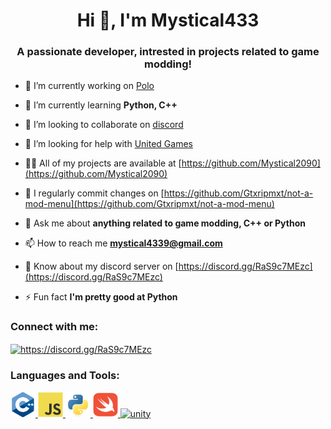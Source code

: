 <h1 align="center">Hi 👋, I'm Mystical433</h1>
<h3 align="center">A passionate developer, intrested in projects related to game modding!</h3>

- 🔭 I’m currently working on [Polo](https://github.com/Gtxripmxt/not-a-mod-menu)

- 🌱 I’m currently learning **Python, C++**

- 👯 I’m looking to collaborate on [discord](https://discord.com)

- 🤝 I’m looking for help with [United Games]()

- 👨‍💻 All of my projects are available at [https://github.com/Mystical2090](https://github.com/Mystical2090)

- 📝 I regularly commit changes on [https://github.com/Gtxripmxt/not-a-mod-menu](https://github.com/Gtxripmxt/not-a-mod-menu)

- 💬 Ask me about **anything related to game modding, C++ or Python**

- 📫 How to reach me **mystical4339@gmail.com**

- 📄 Know about my discord server on [https://discord.gg/RaS9c7MEzc](https://discord.gg/RaS9c7MEzc)

- ⚡ Fun fact **I'm pretty good at Python**

<h3 align="left">Connect with me:</h3>
<p align="left">
<a href="https://discord.gg/https://discord.gg/RaS9c7MEzc" target="blank"><img align="center" src="https://raw.githubusercontent.com/rahuldkjain/github-profile-readme-generator/master/src/images/icons/Social/discord.svg" alt="https://discord.gg/RaS9c7MEzc" height="30" width="40" /></a>
</p>

<h3 align="left">Languages and Tools:</h3>
<p align="left"> <a href="https://www.w3schools.com/cpp/" target="_blank" rel="noreferrer"> <img src="https://raw.githubusercontent.com/devicons/devicon/master/icons/cplusplus/cplusplus-original.svg" alt="cplusplus" width="40" height="40"/> </a> <a href="https://developer.mozilla.org/en-US/docs/Web/JavaScript" target="_blank" rel="noreferrer"> <img src="https://raw.githubusercontent.com/devicons/devicon/master/icons/javascript/javascript-original.svg" alt="javascript" width="40" height="40"/> </a> <a href="https://www.python.org" target="_blank" rel="noreferrer"> <img src="https://raw.githubusercontent.com/devicons/devicon/master/icons/python/python-original.svg" alt="python" width="40" height="40"/> </a> <a href="https://developer.apple.com/swift/" target="_blank" rel="noreferrer"> <img src="https://raw.githubusercontent.com/devicons/devicon/master/icons/swift/swift-original.svg" alt="swift" width="40" height="40"/> </a> <a href="https://unity.com/" target="_blank" rel="noreferrer"> <img src="https://www.vectorlogo.zone/logos/unity3d/unity3d-icon.svg" alt="unity" width="40" height="40"/> </a> </p>
